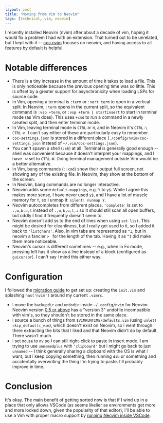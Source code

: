 ```yaml
---
layout: post
title: "Moving from Vim to Neovim"
tags: [technical, vim, neovim]
---
```


I recently installed Neovim (nvim) after about a decade of vim, hoping it would fix a problem I had with an extension. That turned out to be unrelated, but I kept with it -- [coc.nvim](https://github.com/neoclide/coc.nvim) focuses on neovim, and having access to all features by default is helpful.

# Notable differences
* There is a tiny increase in the amount of time it takes to load a file. This is only noticeable because the previous opening time was so little. This is offset by a greater support for asynchronicity when loading LSPs for source code.
* In Vim, opening a terminal is `:term` or `:vert term` to open in a vertical split. In Neovim, `:term` opens in the current split, so the equivalent command is `:vsp +term`, or `:vsp +term | startinsert` to start in terminal mode (as Vim does). This uses `+cmd` to run a command in a newly created split, and then enter terminal mode.
* In Vim, leaving terminal mode is `CTRL-W N`, and in Neovim it's `CTRL-\ CTRL-n`. I can't say either of these are particularly easy to remember.
* `coc-settings.json` is stored in a different place (`./config/nvim/coc-settings.json` instead of `~/.vim/coc-settings.json`).
* You can't spawn a shell (`:sh`) at all. Terminal is generally good enough -- shell was convenient because it doesn't interpret your mappings, and I have ` w` set to `CTRL-W`. Doing terminal management outside Vim would be a better alternative.
* In Vim, bang commands  (`:!cmd`) show their output full screen, not showing any of the existing file. In Neovim, they show at the bottom of the screen.
* In Neovim, bang commands are no longer interactive.
* Neovim adds some `default-mappings`, e.g. `Y` to `y$`. While I agree this makes more sense, I have never used `y$`, and I have a lot of muscle memory for `Y`, so I unmap it: `silent! nunmap Y`.
* Neovim autocompletes from different places. `'complete'` is set to `.,w,b,u,t` instead of `.,w,b,u,t,i` so it should still scan all open buffers, but oddly I find it frequently doesn't seem to. 
* Neovim doesn't add `$`s to the end of lines when using `set list`. This might be desired for cleanliness, but I really got used to it, so I added it back to `'listchars'`. Also, in vim tabs are represented as `^I`, but in neovim a fancier `> ` for the length of the tab. Having it as `^I` did make them more noticeable.
* Neovim's cursor is different sometimes -- e.g., when in Ex mode, pressing left has it show as a line instead of a block (configured as `guicursor`). I can't say I mind this either way.

# Configuration
I followed the [migration guide](https://neovim.io/doc/user/nvim.html#nvim-from-vim) to get set up: creating the `init.vim` and splashing `has('nvim')` around my current `.vimrc`.

* I move the `backupdir` and `undodir` inside `~/.config/nvim` for Neovim. Neovim version [0.5 or above](https://github.com/neovim/neovim/commit/6995fad260e3e7c49e4f9dc4b63de03989411c7b) has a "version 3" undofile incompatible with vim's, so they shouldn't be stored in the same place.
* I source a bunch of things from `$VIMRUNTIME/defaults.vim` (using `unlet! skip_defaults_vim`), which doesn't exist on Neovim, so I went through there extracting the bits that I liked and that Neovim didn't do by default. There wasn't much.
* I set `mouse` to `nv` so I can still right-click to paste in insert mode. I am trying to use `unnamedplus` with `'clipboard'` but I might go back to just `unnamed` -- I think generally sharing a clipboard with the OS is what I want, but I keep copying something, then running `dib` or something and accidentally overwriting the thing I'm trying to paste. I'll probably improve in time.

# Conclusion
It's okay. The main benefit of getting sorted now is that if I wind up in a place that only allows VSCode (as seems likelier as environments get more and more locked down, given the popularity of that editor), I'll be able to use a Vim with proper macro support by [running Neovim inside VSCode](https://github.com/vscode-neovim/vscode-neovim).
